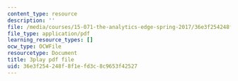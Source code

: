 ```yaml
---
content_type: resource
description: ''
file: /media/courses/15-071-the-analytics-edge-spring-2017/36e3f254248f8f1efd3c8c9653f42527_iq7cPtJzgZM.pdf
file_type: application/pdf
learning_resource_types: []
ocw_type: OCWFile
resourcetype: Document
title: 3play pdf file
uid: 36e3f254-248f-8f1e-fd3c-8c9653f42527
---
```

